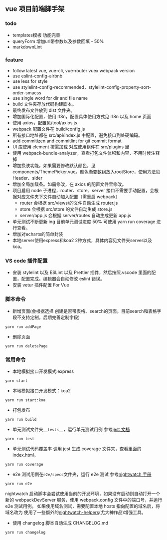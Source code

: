 ## vue 项目前端脚手架

### todo

- templates模板 功能完善
- queryForm 增加url带参数以及参数回填 - 50% 
- markdownLint 

### feature

- follow latest vue, vue-cli, vue-router vuex webpack version
- use eslint-config-airbnb
- use less for style
- use stylelint-config-recommended，stylelint-config-property-sort-order-smacss
- use single word for dir and file name
- build 文件夹存放代码构建脚本。
- 最终发布文件放到 dist 文件夹。
- 增加国际化配置，使用 i18n，配置具体使用方式见 i18n 以及 home 页面
- 使用 axios，配置见/tool/axios.js
- webpack 配置文件在 build/config.js
- 所有接口地址都在 src/api/index.js 中配置，避免接口到处硬编码。
- add commitizen and commitlint for git commit format
- UI 库使用 element 按需加载 对应使用组件在 src/plugins 里
- 使用 webpack-bundle-analyzer，查看打包文件体积和内容，不用时候注释掉
- 增加换肤功能，如果需要修改默认颜色，见 components/ThemePicker.vue。颜色渐变数组放入rootStore，使用方法见Header、sider
- 增加全局加载条。如需修改，在 axios 的配置文件里修改。
- 项目启用 node 子进程，router、store、server 接口不需要手动配置，会根据对应文件夹下文件自动加入配置（需重启 webpack）
  - router 会根据 src/views/的文件自动生成 router.js
  - store 会根据 src/store 的文件自动生成 store.js
  - server/app.js 会根据 server/routes 自动生成更新 app.js
- 单元测试不断更新 ing 目前单元测试进度 50% 可使用 yarn run coverage 进行查看。
- 增加对echarts的简单封装
- 本地server使用express和koa2 2种方式，具体内容见文件夹server以及koa。

### VS code 插件配置

- 安装 stylelint 以及 ESLint 以及 Prettier 插件，然后按照.vscode 里面的配置，配置完成。编辑器会自动修改 eslint 错误。
- 安装 vetur 插件配置 For Vue

### 脚本命令

- 新增页面(会根据选择 创建是否带表格、search的页面。目前search和表格字段不支持定制，后期完善定制字段)
```
yarn run addPage
```

- 删除页面
```
yarn run deletePage
```


### 常用命令

- 本地模拟接口开发模式:express

```
yarn start
```

- 本地模拟接口开发模式：koa2
```
yarn run start:koa
```

- 打包发布

```
yarn run build
```

- 单元测试文件夹`__tests__`，运行单元测试用例
  参考[jest 文档](https://facebook.github.io/jest/)

```
yarn run test
```

- 单元测试代码覆盖率
  调用 jest 生成 coverage 文件夹，查看里面的 index.html。

```
yarn run coverage
```

- e2e 测试用例在`e2e/specs`文件夹，运行 e2e 测试
  参考[nightwatch 手册](http://nightwatchjs.org/api)

```
yarn run e2e
```

nightwatch 启动脚本会尝试使用当前的开发环境，如果没有启动则自动打开一个新的 webpackDevServer 服务，使用 webpack.config 文件中的端口号，并运行 e2e 测试用例。
如果使用域名测试，需要配置本地 hosts 指向配置的域名后，将域名改为
使用了一些额外的[nightwatch-helpers](https://www.npmjs.com/package/nightwatch-helpers)(尤大神作品)增强工具。

- 使用 changelog 脚本自动生成 CHANGELOG.md

```
yarn run changelog
```

